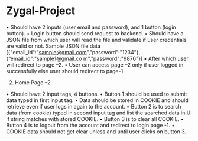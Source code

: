 # Zygal-Project

• Should have 2 inputs (user email and password), and 1 button (login button).
• Login button should send request to backend.
• Should have a JSON file from which user will read the file and validate if user credentials
are valid or not.
Sample JSON file data
[{"email_id":"sample@gmail.com","password":"1234"},{“email_id":"sample1@gmail.co
m","password":"9876"}]
• After which user will redirect to page –2.
• User can access page –2 only if user logged in successfully else user should redirect to
page-1.

2. Home Page –2

• Should have 2 input tags, 4 buttons.
• Button 1 should be used to submit data typed in first input tag.
• Data should be stored in COOKIE and should retrieve even if user logs in again to the
account.
• Button 2 is to search data (from cookie) typed in second input tag and list the searched
data in UI if string matches with stored COOKIE.
• Button 3 is to clear all COOKIE.
• Button 4 is to logout from the account and redirect to login page -1.
• COOKIE data should not get clear unless and until user clicks on button 3.